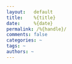 ```yaml
---
layout:   default
title:    %{title}
date:     %{date}
permalink: /%{handle}/
comments: false
categories: ~
tags: ~
authors: ~
---
```


